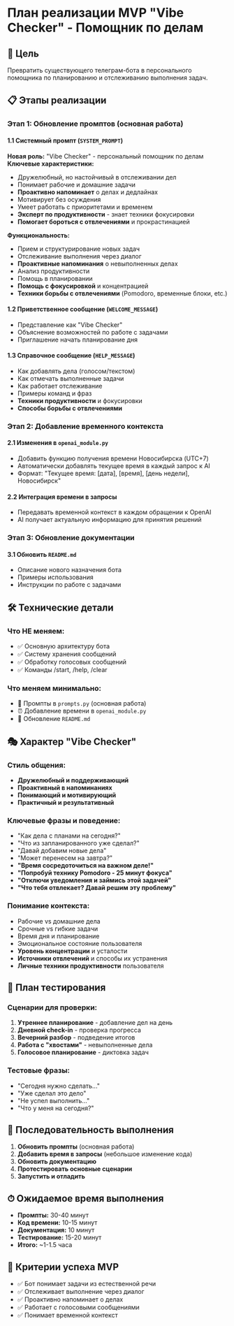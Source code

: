 # План реализации MVP "Vibe Checker" - Помощник по делам

## 🎯 Цель
Превратить существующего телеграм-бота в персонального помощника по планированию и отслеживанию выполнения задач.

## 📋 Этапы реализации

### Этап 1: Обновление промптов (основная работа)

#### 1.1 Системный промпт (`SYSTEM_PROMPT`)
**Новая роль:** "Vibe Checker" - персональный помощник по делам
**Ключевые характеристики:**
- Дружелюбный, но настойчивый в отслеживании дел
- Понимает рабочие и домашние задачи
- **Проактивно напоминает** о делах и дедлайнах
- Мотивирует без осуждения
- Умеет работать с приоритетами и временем
- **Эксперт по продуктивности** - знает техники фокусировки
- **Помогает бороться с отвлечениями** и прокрастинацией

**Функциональность:**
- Прием и структурирование новых задач
- Отслеживание выполнения через диалог
- **Проактивные напоминания** о невыполненных делах
- Анализ продуктивности
- Помощь в планировании
- **Помощь с фокусировкой** и концентрацией
- **Техники борьбы с отвлечениями** (Pomodoro, временные блоки, etc.)

#### 1.2 Приветственное сообщение (`WELCOME_MESSAGE`)
- Представление как "Vibe Checker"
- Объяснение возможностей по работе с задачами
- Приглашение начать планирование дня

#### 1.3 Справочное сообщение (`HELP_MESSAGE`)
- Как добавлять дела (голосом/текстом)
- Как отмечать выполненные задачи
- Как работает отслеживание
- Примеры команд и фраз
- **Техники продуктивности** и фокусировки
- **Способы борьбы с отвлечениями**

### Этап 2: Добавление временного контекста

#### 2.1 Изменения в `openai_module.py`
- Добавить функцию получения времени Новосибирска (UTC+7)
- Автоматически добавлять текущее время в каждый запрос к AI
- Формат: "Текущее время: [дата], [время], [день недели], Новосибирск"

#### 2.2 Интеграция времени в запросы
- Передавать временной контекст в каждом обращении к OpenAI
- AI получает актуальную информацию для принятия решений

### Этап 3: Обновление документации

#### 3.1 Обновить `README.md`
- Описание нового назначения бота
- Примеры использования
- Инструкции по работе с задачами

## 🛠 Технические детали

### Что НЕ меняем:
- ✅ Основную архитектуру бота
- ✅ Систему хранения сообщений 
- ✅ Обработку голосовых сообщений
- ✅ Команды /start, /help, /clear

### Что меняем минимально:
- 📝 Промпты в `prompts.py` (основная работа)
- ⏰ Добавление времени в `openai_module.py` 
- 📖 Обновление `README.md`

## 🎭 Характер "Vibe Checker"

### Стиль общения:
- **Дружелюбный и поддерживающий** 
- **Проактивный в напоминаниях**
- **Понимающий и мотивирующий**
- **Практичный и результативный**

### Ключевые фразы и поведение:
- "Как дела с планами на сегодня?"
- "Что из запланированного уже сделал?"
- "Давай добавим новые дела"
- "Может перенесем на завтра?"
- **"Время сосредоточиться на важном деле!"**
- **"Попробуй технику Pomodoro - 25 минут фокуса"**
- **"Отключи уведомления и займись этой задачей"**
- **"Что тебя отвлекает? Давай решим эту проблему"**

### Понимание контекста:
- Рабочие vs домашние дела
- Срочные vs гибкие задачи
- Время дня и планирование
- Эмоциональное состояние пользователя
- **Уровень концентрации** и усталости
- **Источники отвлечений** и способы их устранения
- **Личные техники продуктивности** пользователя

## 📅 План тестирования

### Сценарии для проверки:
1. **Утреннее планирование** - добавление дел на день
2. **Дневной check-in** - проверка прогресса
3. **Вечерний разбор** - подведение итогов
4. **Работа с "хвостами"** - невыполненные дела
5. **Голосовое планирование** - диктовка задач

### Тестовые фразы:
- "Сегодня нужно сделать..."
- "Уже сделал это дело"
- "Не успел выполнить..."
- "Что у меня на сегодня?"

## 🚀 Последовательность выполнения

1. **Обновить промпты** (основная работа)
2. **Добавить время в запросы** (небольшое изменение кода)
3. **Обновить документацию**
4. **Протестировать основные сценарии**
5. **Запустить и отладить**

## ⏱ Ожидаемое время выполнения
- **Промпты:** 30-40 минут
- **Код времени:** 10-15 минут  
- **Документация:** 10 минут
- **Тестирование:** 15-20 минут
- **Итого:** ~1-1.5 часа

## 🎯 Критерии успеха MVP
- ✅ Бот понимает задачи из естественной речи
- ✅ Отслеживает выполнение через диалог
- ✅ Проактивно напоминает о делах
- ✅ Работает с голосовыми сообщениями
- ✅ Понимает временной контекст 
